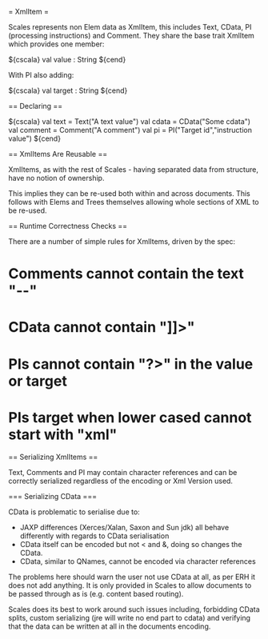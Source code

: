 = XmlItem =

Scales represents non Elem data as XmlItem, this includes Text, CData, PI (processing instructions) and Comment.  They share the base trait XmlItem which provides one member:

${cscala}
  val value : String
${cend}

With PI also adding:

${cscala}
  val target : String
${cend}

== Declaring ==

${cscala}
  val text = Text("A text value")
  val cdata = CData("Some cdata")
  val comment = Comment("A comment")
  val pi = PI("Target id","instruction value")
${cend}

== XmlItems Are Reusable ==

XmlItems, as with the rest of Scales - having separated data from structure, have no notion of ownership.

This implies they can be re-used both within and across documents.  This follows with Elems and Trees themselves allowing whole sections of XML to be re-used.

== Runtime Correctness Checks ==

There are a number of simple rules for XmlItems, driven by the spec:

# Comments cannot contain the text "--"
# CData cannot contain "]]>"
# PIs cannot contain "?>" in the value or target
# PIs target when lower cased cannot start with "xml"

== Serializing XmlItems ==

Text, Comments and PI may contain character references and can be correctly serialized regardless of the encoding or Xml Version used.

=== Serializing CData ===

CData is problematic to serialise due to:

* JAXP differences (Xerces/Xalan, Saxon and Sun jdk) all behave differently with regards to CData serialisation
* CData itself can be encoded but not < and &, doing so changes the CData.
* CData, similar to QNames, cannot be encoded via character references

The problems here should warn the user not use CData at all, as per ERH it does not add anything.  It is only provided in Scales to allow documents to be passed through as is (e.g. content based routing).

Scales does its best to work around such issues including, forbidding CData splits, custom serializing (jre will write no end part to cdata) and verifying that the data can be written at all in the documents encoding.